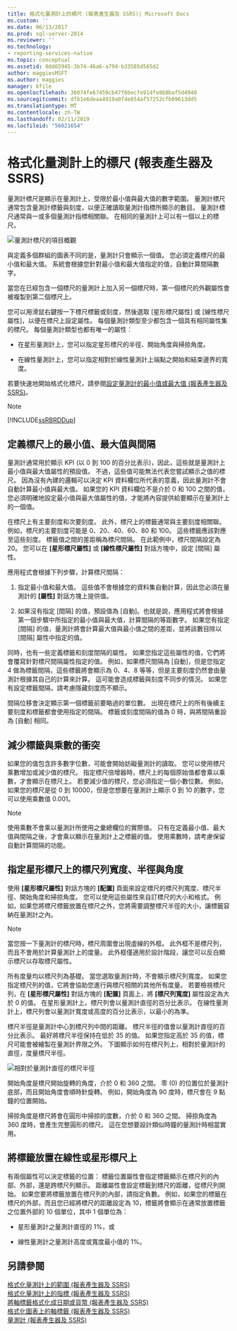 ```yaml
---
title: 格式化量測計上的標尺 (報表產生器及 SSRS)| Microsoft Docs
ms.custom: ''
ms.date: 06/13/2017
ms.prod: sql-server-2014
ms.reviewer: ''
ms.technology:
- reporting-services-native
ms.topic: conceptual
ms.assetid: 0dd65945-3b74-46a6-a794-b33585d565d2
author: maggiesMSFT
ms.author: maggies
manager: kfile
ms.openlocfilehash: 36074fe67459cb47f6becfe914fe868baf5d4940
ms.sourcegitcommit: dfb1e6deaa4919a0f4e654af57252cfb09613dd5
ms.translationtype: MT
ms.contentlocale: zh-TW
ms.lasthandoff: 02/11/2019
ms.locfileid: "56021654"
---
```

# <a name="formatting-scales-on-a-gauge-report-builder-and-ssrs"></a>格式化量測計上的標尺 (報表產生器及 SSRS)
  量測計標尺是顯示在量測計上，受限於最小值與最大值的數字範圍。 量測計標尺通常包含量測計標籤與刻度，以便正確讀取量測計指標所顯示的數目。 量測計標尺通常與一或多個量測計指標相關聯。 在相同的量測計上可以有一個以上的標尺。  
  
 ![量測計標尺的項目概觀](../media/scaleoverviewdiagram.gif "量測計標尺的項目概觀")  
  
 與定義多個群組的圖表不同的是，量測計只會顯示一個值。 您必須定義標尺的最小值和最大值。 系統會根據您針對最小值和最大值指定的值，自動計算間隔數字。  
  
 當您在已經包含一個標尺的量測計上加入另一個標尺時，第一個標尺的外觀屬性會被複製到第二個標尺上。  
  
 您可以用滑鼠右鍵按一下標尺標籤或刻度，然後選取 [星形標尺屬性] 或 [線性標尺屬性]，以便在標尺上設定屬性。 每個量測計類型至少都包含一個具有相同屬性集的標尺。 每個量測計類型也都有唯一的屬性：  
  
-   在星形量測計上，您可以指定星形標尺的半徑、開始角度與掃掠角度。  
  
-   在線性量測計上，您可以指定相對於線性量測計上端點之開始和結束邊界的寬度。  
  
 若要快速地開始格式化標尺，請參閱[設定量測計的最小值或最大值 &#40;報表產生器及 SSRS&#41;](set-a-minimum-or-maximum-on-a-gauge-report-builder-and-ssrs.md)。  
  
> [!NOTE]  
>  [!INCLUDE[ssRBRDDup](../../includes/ssrbrddup-md.md)]  
  
##  <a name="DefiningMinMax"></a> 定義標尺上的最小值、最大值與間隔  
 量測計通常用於顯示 KPI (以 0 到 100 的百分比表示)，因此，這些就是量測計上最小值與最大值屬性的預設值。 不過，這些值可能無法代表您嘗試顯示之值的標尺。 因為沒有內建的邏輯可以決定 KPI 資料欄位所代表的意義，因此量測計不會自動計算最小值與最大值。 如果您的 KPI 資料欄位不是介於 0 和 100 之間的值，您必須明確地設定最小值與最大值屬性的值，才能將內容提供給要顯示在量測計上的一個值。  
  
 在標尺上有主要刻度和次要刻度。 此外，標尺上的標籤通常與主要刻度相關聯。 例如，標尺的主要刻度可能是 0、20、40、60、80 和 100。 這些標籤應該對應至這些刻度。 標籤值之間的差距稱為標尺間隔。 在此範例中，標尺間隔設定為 20。 您可以在 **[星形標尺屬性]** 或 **[線性標尺屬性]** 對話方塊中，設定 [間隔] 屬性。  
  
 應用程式會根據下列步驟，計算標尺間隔：  
  
1.  指定最小值和最大值。 這些值不會根據您的資料集自動計算，因此您必須在量測計的 **[屬性]** 對話方塊上提供值。  
  
2.  如果沒有指定 [間隔] 的值，預設值為 [自動]。也就是說，應用程式將會根據第一個步驟中所指定的最小值與最大值，計算間隔的等距數字。 如果您有指定 [間隔] 的值，量測計將會計算最大值與最小值之間的差距，並將該數目除以 [間隔] 屬性中指定的值。  
  
 同時，也有一些定義標籤和刻度間隔的屬性。 如果您指定這些屬性的值，它們將會覆寫針對標尺間隔屬性指定的值。 例如，如果標尺間隔為 [自動]，但是您指定 4 做為標籤間隔，這些標籤將會顯示為 0、4、8 等等，但是主要刻度仍然會由量測計根據其自己的計算來計算。 這可能會造成標籤與刻度不同步的情況。 如果您有設定標籤間隔，請考慮隱藏刻度而不顯示。  
  
 間隔位移會決定顯示第一個標籤前要略過的單位數。 出現在標尺上的所有後續主要刻度和標籤都會使用指定的間隔。 標籤或刻度間隔的值為 0 時，與將間隔重設為 [自動] 相同。  
  
  
##  <a name="ReducingCollisions"></a> 減少標籤與乘數的衝突  
 如果您的值包含許多數字位數，可能會開始妨礙量測計的讀取。 您可以使用標尺乘數增加或減少值的標尺。 指定標尺倍增器時，標尺上的每個原始值都會乘以乘數，才會顯示在標尺上。 若要減少值的標尺，您必須指定一個小數位數。 例如，如果您的標尺是從 0 到 10000，但是您想要在量測計上顯示 0 到 10 的數字，您可以使用乘數值 0.001。  
  
> [!NOTE]  
>  使用乘數不會乘以量測計所使用之彙總欄位的實際值。 只有在定義最小值、最大值與間隔之後，才會乘以顯示在量測計上之標籤的值。 使用乘數時，請考慮保留自動計算間隔的功能。  
  
  
##  <a name="SpecifyingScaleBar"></a> 指定星形標尺上的標尺列寬度、半徑與角度  
 使用 **[星形標尺屬性]** 對話方塊的 **[配置]** 頁面來設定標尺的標尺列寬度、標尺半徑、開始角度和掃掠角度。 您可以使用這些屬性來自訂標尺的大小和格式。 例如，如果您將標尺標籤放置在標尺之外，您將需要調整標尺半徑的大小，讓標籤容納在量測計之內。  
  
> [!NOTE]  
>  當您按一下量測計的標尺時，標尺周圍會出現虛線的外框。 此外框不是標尺列，而且不會用於計算量測計上的度量。 此外框僅適用於設計階段，讓您可以反白顯示標尺以存取標尺屬性。  
  
 所有度量均以標尺列為基礎。 當您選取量測計時，不會顯示標尺列寬度。 如果您指定標尺列的值，它將會協助您進行與標尺相關的其他所有度量。 若要檢視標尺列，在 **[星形標尺屬性]** 對話方塊的 **[配置]** 頁面上，將 **[標尺列寬度]** 屬性設定為大於 0 的值。 在星形量測計上，標尺列會以量測計直徑的百分比表示。 在線性量測計上，標尺列會以量測計寬度或高度的百分比表示，以最小的為準。  
  
 標尺半徑是量測計中心到標尺列中間的距離。 標尺半徑的值會以量測計直徑的百分比表示。 最好將標尺半徑保持在低於 35 的值。 如果您指定高於 35 的值，標尺可能會被繪製在量測計界限之外。 下圖顯示如何在標尺列上，相對於量測計的直徑，度量標尺半徑。  
  
 ![相對於量測計直徑的標尺半徑](../media/scaleradiusdiagram.gif "相對於量測計直徑的標尺半徑")  
  
 開始角度是標尺開始旋轉的角度，介於 0 和 360 之間。 零 (0) 的位置位於量測計底部，而且開始角度會順時針旋轉。 例如，開始角度為 90 度時，標尺會在 9 點鐘的位置開始。  
  
 掃掠角度是標尺將會在圓形中掃掠的度數，介於 0 和 360 之間。 掃掠角度為 360 度時，會產生完整圓形的標尺。 這在您想要設計類似時鐘的量測計時相當實用。  
  
  
##  <a name="PositioningLabels"></a> 將標籤放置在線性或星形標尺上  
 有兩個屬性可以決定標籤的位置： 標籤位置屬性會指定標籤顯示在標尺列的內部、外部，還是跨標尺列顯示。 距離屬性會設定標籤到標尺的距離，從標尺列開始。 如果您要將標籤放置在標尺列的內部，請指定負數。 例如，如果您的標籤在標尺的外部，而且您已經將標尺的距離設定為 10，標籤將會顯示在通常放置標籤之位置外部的 10 個單位，其中 1 個單位為：  
  
-   星形量測計之量測計直徑的 1%，或  
  
-   線性量測計之量測計高度或寬度最小值的 1%。  
  
## <a name="see-also"></a>另請參閱  
 [格式化量測計上的範圍 &#40;報表產生器及 SSRS&#41;](formatting-ranges-on-a-gauge-report-builder-and-ssrs.md)   
 [格式化量測計上的指標 &#40;報表產生器及 SSRS&#41;](formatting-pointers-on-a-gauge-report-builder-and-ssrs.md)   
 [將軸標籤格式化成日期或貨幣 &#40;報表產生器及 SSRS&#41;](format-axis-labels-as-dates-or-currencies-report-builder-and-ssrs.md)   
 [格式化圖表上的軸標籤 &#40;報表產生器及 SSRS&#41;](formatting-axis-labels-on-a-chart-report-builder-and-ssrs.md)   
 [量測計 &#40;報表產生器及 SSRS&#41;](gauges-report-builder-and-ssrs.md)  
  
  
